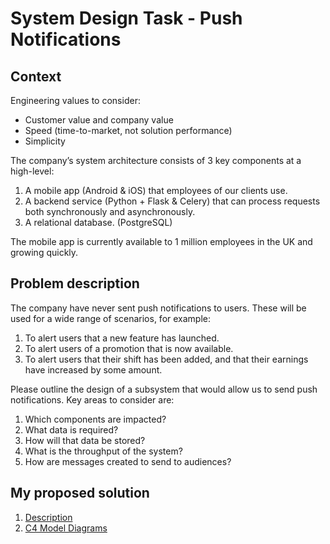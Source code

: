 # System Design Task - Push Notifications

## Context

Engineering values to consider:

- Customer value and company value
- Speed (time-to-market, not solution performance)
- Simplicity

The company’s system architecture consists of 3 key components at a high-level:

1. A mobile app (Android & iOS) that employees of our clients use.
2. A backend service (Python + Flask & Celery) that can process requests both synchronously and asynchronously.
3. A relational database. (PostgreSQL)

The mobile app is currently available to 1 million employees in the UK and growing quickly.

## Problem description

The company have never sent push notifications to users. These will be used for a wide range of scenarios, for example:

1. To alert users that a new feature has launched.
2. To alert users of a promotion that is now available.
3. To alert users that their shift has been added, and that their earnings have increased by some amount.

Please outline the design of a subsystem that would allow us to send push notifications. Key areas to consider are:

1. Which components are impacted?
2. What data is required?
3. How will that data be stored?
4. What is the throughput of the system?
5. How are messages created to send to audiences?

## My proposed solution

1. [Description](my-proposed-solution.md)
2. [C4 Model Diagrams](diagrams/c4-model-diagrams.md)